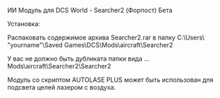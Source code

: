 ИИ Модуль для DCS World - Searcher2 (Форпост) Бета

Установка: 

Распаковать содержимое архива Searcher2.rar в папку C:\Users\ "yourname"\Saved Games\DCS\Mods\aircraft\Searcher2 

У вас не должно быть дубликата папки вида ... Mods\aircraft\Searcher2\Searcher2

Модуль со скриптом AUTOLASE PLUS может быть использован для подсвета целей лазером с воздуха.

